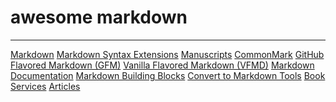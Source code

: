 # awesome markdown  
---
[Markdown](Awesome/awesome%20markdown/Markdown.md)
[Markdown Syntax Extensions](Markdown%20Syntax%20Extensions.md)
[Manuscripts](Manuscripts.md)
[CommonMark](CommonMark.md)
[GitHub Flavored Markdown (GFM)](GitHub%20Flavored%20Markdown%20(GFM).md)
[Vanilla Flavored Markdown (VFMD)](Vanilla%20Flavored%20Markdown%20(VFMD).md)
[Markdown Documentation](Markdown%20Documentation.md)
[Markdown Building Blocks](Markdown%20Building%20Blocks.md)
[Convert to Markdown Tools](Convert%20to%20Markdown%20Tools.md)
[Book Services](Book%20Services.md)
[Articles](Awesome/awesome%20markdown/Articles.md)